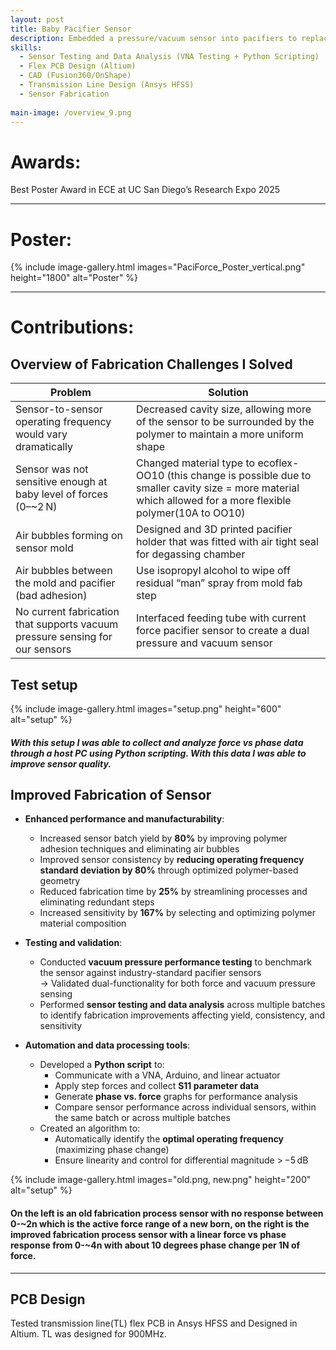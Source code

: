 ```yaml
---
layout: post
title: Baby Pacifier Sensor
description: Embedded a pressure/vacuum sensor into pacifiers to replace the subjective "gloved finger" test, providing clinicians with quantitative data for diagnosing newborn feeding issues during a critical window.
skills: 
  - Sensor Testing and Data Analysis (VNA Testing + Python Scripting) 
  - Flex PCB Design (Altium) 
  - CAD (Fusion360/OnShape)
  - Transmission Line Design (Ansys HFSS)
  - Sensor Fabrication 
 
main-image: /overview_9.png
---
```


# Awards:
Best Poster Award in ECE at UC San Diego’s Research Expo 2025

---

# Poster:
{% include image-gallery.html images="PaciForce_Poster_vertical.png" height="1800" alt="Poster" %}

---
# Contributions: 


## Overview of Fabrication Challenges I Solved 

| Problem                                                        | Solution                                                                                   |
|----------------------------------------------------------------|---------------------------------------------------------------------------------------------|
| Sensor-to-sensor operating frequency would vary dramatically | Decreased cavity size, allowing more of the sensor to be surrounded by the polymer to maintain a more uniform shape |
| Sensor was not sensitive enough at baby level of forces (0–~2 N) | Changed material type to ecoflex-OO10 (this change is possible due to smaller cavity size = more material which allowed for a more flexible polymer(10A to OO10)|
| Air bubbles forming on sensor mold                                    | Designed and 3D printed pacifier holder that was fitted with air tight seal for degassing chamber      |
| Air bubbles between the mold and pacifier (bad adhesion)       | Use isopropyl alcohol to wipe off residual “man” spray from mold fab step                  |
| No current fabrication that supports vacuum pressure sensing for our sensors     | Interfaced feeding tube with current force pacifier sensor to create a dual pressure and vacuum sensor                 |

## Test setup

{% include image-gallery.html images="setup.png" height="600" alt="setup" %}
##### With this setup I was able to collect and analyze force vs phase data through a host PC using Python scripting. With this data I was able to improve sensor quality. 

## Improved Fabrication of Sensor

- **Enhanced performance and manufacturability**:
  - Increased sensor batch yield by **80%** by improving polymer adhesion techniques and eliminating air bubbles
  - Improved sensor consistency by **reducing operating frequency standard deviation by 80%** through optimized polymer-based geometry
  - Reduced fabrication time by **25%** by streamlining processes and eliminating redundant steps
  - Increased sensitivity by **167%** by selecting and optimizing polymer material composition

- **Testing and validation**:
  - Conducted **vacuum pressure performance testing** to benchmark the sensor against industry-standard pacifier sensors  
    → Validated dual-functionality for both force and vacuum pressure sensing
  - Performed **sensor testing and data analysis** across multiple batches to identify fabrication improvements affecting yield, consistency, and sensitivity

- **Automation and data processing tools**:
  - Developed a **Python script** to:
    - Communicate with a VNA, Arduino, and linear actuator
    - Apply step forces and collect **S11 parameter data**
    - Generate **phase vs. force** graphs for performance analysis
    - Compare sensor performance across individual sensors, within the same batch or across multiple batches
  - Created an algorithm to:
    - Automatically identify the **optimal operating frequency** (maximizing phase change)
    - Ensure linearity and control for differential magnitude > −5 dB 


{% include image-gallery.html images="old.png, new.png" height="200" alt="setup" %}
#### On the left is an old fabrication process sensor with no response between 0-~2n which is the active force range of a new born, on the right is the improved fabrication process sensor with a linear force vs phase response from 0-~4n with about 10 degrees phase change per 1N of force.
---
## PCB Design 

Tested transmission line(TL) flex PCB in Ansys HFSS and Designed in Altium. TL was designed for 900MHz. 










 

